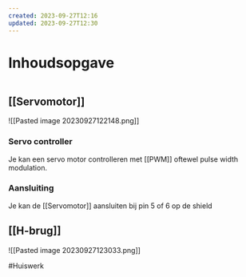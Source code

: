 ```yaml
---
created: 2023-09-27T12:16
updated: 2023-09-27T12:30
---
```

# Inhoudsopgave
```toc
```

## [[Servomotor]]
![[Pasted image 20230927122148.png]]

### Servo controller
Je kan een servo motor controlleren met [[PWM]]  oftewel pulse width modulation.

### Aansluiting
Je kan de [[Servomotor]] aansluiten bij pin 5 of 6 op de shield


## [[H-brug]] 
![[Pasted image 20230927123033.png]]


#Huiswerk 